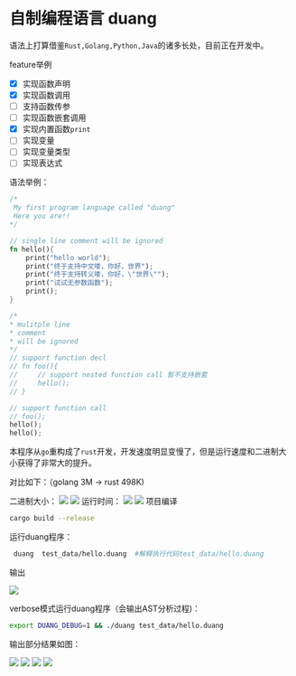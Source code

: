 # 自制编程语言 duang

语法上打算借鉴`Rust,Golang,Python,Java`的诸多长处，目前正在开发中。

feature举例

- [x] 实现函数声明
- [x] 实现函数调用
- [ ] 支持函数传参
- [ ] 实现函数嵌套调用
- [x] 实现内置函数`print`
- [ ] 实现变量
- [ ] 实现变量类型
- [ ] 实现表达式

语法举例：
```rust
/*
 My first program language called "duang"
 Here you are!!
*/

// single line comment will be ignored
fn hello(){
    print("hello world");
    print("终于支持中文喽，你好，世界");
    print("终于支持转义喽，你好，\"世界\"");
    print("试试无参数函数");
    print();
}

/*
* mulitple line
* comment
* will be ignored
*/
// support function decl
// fn foo(){
//     // support nested function call 暂不支持嵌套
//     hello();
// }

// support function call
// foo();
hello();
hello();
```
本程序从`go`重构成了`rust`开发，开发速度明显变慢了，但是运行速度和二进制大小获得了非常大的提升。

对比如下：（golang 3M ->  rust 498K)

二进制大小：
![](https://img.azhangbaobao.cn/img/20211219030558.png)
![](https://img.azhangbaobao.cn/img/20211219030450.png)
运行时间：
![](https://img.azhangbaobao.cn/img/20211219031052.png)
![](https://img.azhangbaobao.cn/img/20211219031328.png)
项目编译
```bash
cargo build --release
```

运行duang程序：
```bash
 duang  test_data/hello.duang  #解释执行代码test_data/hello.duang
```

输出

![](https://img.azhangbaobao.cn/img/20211219025902.png)

verbose模式运行duang程序（会输出AST分析过程)：
```bash
export DUANG_DEBUG=1 && ./duang test_data/hello.duang
```

输出部分结果如图：

![](https://img.azhangbaobao.cn/img/20211219030047.png)
![](https://img.azhangbaobao.cn/img/20211219030140.png)
![](https://img.azhangbaobao.cn/img/20211219030201.png)
![](https://img.azhangbaobao.cn/img/20211219030222.png)